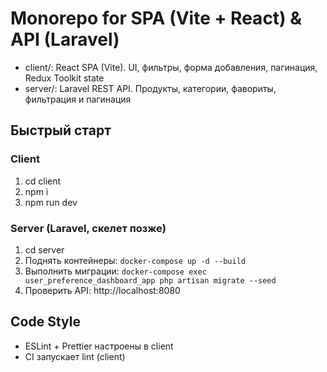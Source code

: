# Monorepo for SPA (Vite + React) & API (Laravel)

- client/: React SPA (Vite). UI, фильтры, форма добавления, пагинация, Redux Toolkit state
- server/: Laravel REST API. Продукты, категории, фавориты, фильтрация и пагинация

## Быстрый старт

### Client

1. cd client
2. npm i
3. npm run dev

### Server (Laravel, скелет позже)

1. cd server
2. Поднять контейнеры: 
`docker-compose up -d --build` 
3. Выполнить миграции: 
`docker-compose exec user_preference_dashboard_app php artisan migrate --seed`
4. Проверить API: http://localhost:8080

## Code Style

- ESLint + Prettier настроены в client
- CI запускает lint (client)
